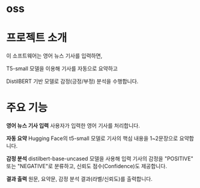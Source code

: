 # oss

# 프로젝트 소개
이 소프트웨어는 영어 뉴스 기사를 입력하면,

T5-small 모델을 이용해 기사를 자동으로 요약하고

DistilBERT 기반 모델로 감정(긍정/부정) 분석을 수행합니다.

# 주요 기능
**영어 뉴스 기사 입력**
사용자가 입력한 영어 기사를 처리합니다.

**자동 요약**
Hugging Face의 t5-small 모델로 기사의 핵심 내용을 1~2문장으로 요약합니다.

**감정 분석**
distilbert-base-uncased 모델을 사용해 입력 기사의 감정을 "POSITIVE" 또는 "NEGATIVE"로 분류하고, 신뢰도 점수(Confidence)도 제공합니다.

**결과 출력**
원문, 요약문, 감정 분석 결과(라벨/신뢰도)를 출력합니다.
